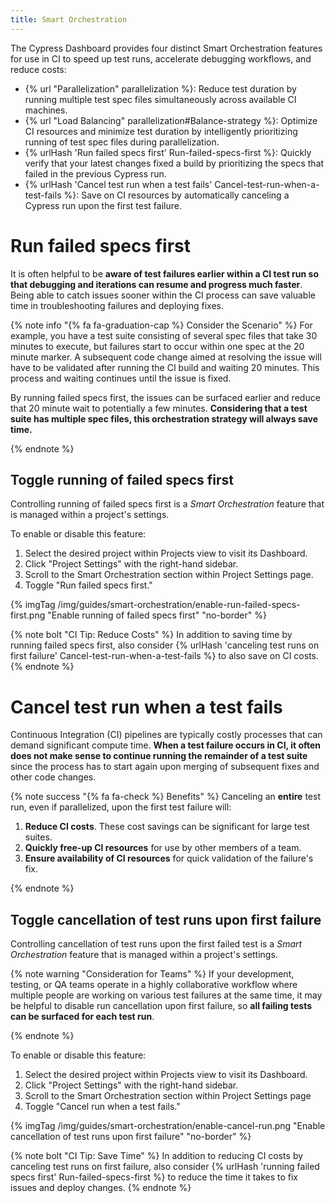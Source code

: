 ```yaml
---
title: Smart Orchestration
---
```


The Cypress Dashboard provides four distinct Smart Orchestration features for use in CI to speed up test runs, accelerate debugging workflows, and reduce costs:

- {% url "Parallelization" parallelization %}: Reduce test duration by running multiple test spec files simultaneously across available CI machines.  
- {% url "Load Balancing" parallelization#Balance-strategy %}: Optimize CI resources and minimize test duration by intelligently prioritizing running of test spec files during parallelization.
- {% urlHash 'Run failed specs first' Run-failed-specs-first %}: Quickly verify that your latest changes fixed a build by prioritizing the specs that failed in the previous Cypress run.
- {% urlHash 'Cancel test run when a test fails' Cancel-test-run-when-a-test-fails %}: Save on CI resources by automatically canceling a Cypress run upon the first test failure.

# Run failed specs first

It is often helpful to be **aware of test failures earlier within a CI test run so that debugging and iterations can resume and progress much faster**. Being able to catch issues sooner within the CI process can save valuable time in troubleshooting failures and deploying fixes.

{% note info "{% fa fa-graduation-cap %} Consider the Scenario" %}
For example, you have a test suite consisting of several spec files that take 30 minutes to execute, but failures start to occur within one spec at the 20 minute marker. A subsequent code change aimed at resolving the issue will have to be validated after running the CI build and waiting 20 minutes. This process and waiting continues until the issue is fixed.

By running failed specs first, the issues can be surfaced earlier and reduce that 20 minute wait to potentially a few minutes. **Considering that a test suite has multiple spec files, this orchestration strategy will always save time.**

{% endnote %}

## Toggle running of failed specs first

Controlling running of failed specs first is a *Smart Orchestration* feature that is managed within a project's settings.

To enable or disable this feature:

1. Select the desired project within Projects view to visit its Dashboard.
2. Click "Project Settings" with the right-hand sidebar.
3. Scroll to the Smart Orchestration section within Project Settings page.
4. Toggle "Run failed specs first."

{% imgTag /img/guides/smart-orchestration/enable-run-failed-specs-first.png "Enable running of failed specs first" "no-border" %}

{% note bolt "CI Tip: Reduce Costs" %}
In addition to saving time by running failed specs first, also consider {% urlHash 'canceling test runs on first failure' Cancel-test-run-when-a-test-fails %} to also save on CI costs.
{% endnote %}

# Cancel test run when a test fails

Continuous Integration (CI) pipelines are typically costly processes that can demand significant compute time. **When a test failure occurs in CI, it often does not make sense to continue running the remainder of a test suite** since the process has to start again upon merging of subsequent fixes and other code changes.

{% note success "{% fa fa-check %} Benefits" %}
Canceling an **entire** test run, even if parallelized, upon the first test failure will:

1. **Reduce CI costs**. These cost savings can be significant for large test suites.
2. **Quickly free-up CI resources** for use by other members of a team.
3. **Ensure availability of CI resources** for quick validation of the failure's fix.

{% endnote %}

## Toggle cancellation of test runs upon first failure

Controlling cancellation of test runs upon the first failed test is a *Smart Orchestration* feature that is managed within a project's settings.

{% note warning "Consideration for Teams" %}
If your development, testing, or QA teams operate in a highly collaborative workflow where multiple people are working on various test failures at the same time, it may be helpful to disable run cancellation upon first failure, so **all failing tests can be surfaced for each test run**.

{% endnote %}

To enable or disable this feature:

1. Select the desired project within Projects view to visit its Dashboard.
2. Click "Project Settings" with the right-hand sidebar.
3. Scroll to the Smart Orchestration section within Project Settings page
4. Toggle "Cancel run when a test fails."

{% imgTag /img/guides/smart-orchestration/enable-cancel-run.png "Enable cancellation of test runs upon first failure" "no-border" %}

{% note bolt "CI Tip: Save Time" %}
In addition to reducing CI costs by canceling test runs on first failure, also consider {% urlHash 'running failed specs first' Run-failed-specs-first %} to reduce the time it takes to fix issues and deploy changes.
{% endnote %}
